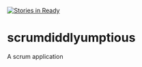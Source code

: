 [![Stories in Ready](https://badge.waffle.io/Coxe-Industries/scrumdiddlyumptious.png?label=ready&title=Ready)](https://waffle.io/Coxe-Industries/scrumdiddlyumptious)
# scrumdiddlyumptious
A scrum application
